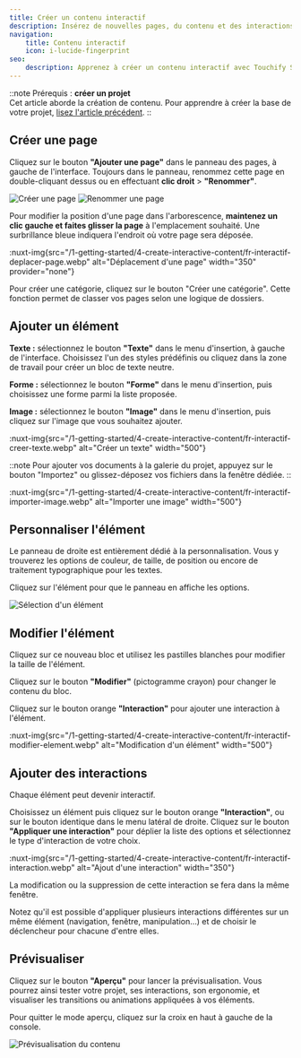 ```yaml
---
title: Créer un contenu interactif
description: Insérez de nouvelles pages, du contenu et des interactions dans votre projet.
navigation:
    title: Contenu interactif
    icon: i-lucide-fingerprint
seo:
    description: Apprenez à créer un contenu interactif avec Touchify Studio.
---
```


::note
Prérequis : **créer un projet**<br>
Cet article aborde la création de contenu. Pour apprendre à créer la base de votre projet, [lisez l'article précédent](2.create-project).
::

## Créer une page

Cliquez sur le bouton **"Ajouter une page"** dans le panneau des pages, à gauche de l'interface.
Toujours dans le panneau, renommez cette page en double-cliquant dessus ou en effectuant **clic droit** > **"Renommer"**.

<div class="grid sm:grid-cols-2 gap-4 max-w-full">
  <img src="/1-getting-started/4-create-interactive-content/fr-interactif-bouton-page.webp" alt="Créer une page" />
  <img src="/1-getting-started/4-create-interactive-content/fr-interactif-renommer.webp" alt="Renommer une page" />
</div>

Pour modifier la position d'une page dans l'arborescence, **maintenez un clic gauche et faites glisser la page** à l'emplacement souhaité. Une surbrillance bleue indiquera l'endroit où votre page sera déposée.

:nuxt-img{src="/1-getting-started/4-create-interactive-content/fr-interactif-deplacer-page.webp" alt="Déplacement d'une page" width="350" provider="none"}

Pour créer une catégorie, cliquez sur le bouton "Créer une catégorie". Cette fonction permet de classer vos pages selon une logique de dossiers.

## Ajouter un élément

**Texte :** sélectionnez le bouton **"Texte"** dans le menu d'insertion, à gauche de l'interface. Choisissez l'un des styles prédéfinis ou cliquez dans la zone de travail pour créer un bloc de texte neutre.

**Forme :** sélectionnez le bouton **"Forme"** dans le menu d'insertion, puis choisissez une forme parmi la liste proposée.

**Image :** sélectionnez le bouton **"Image"** dans le menu d'insertion, puis cliquez sur l'image que vous souhaitez ajouter.

:nuxt-img{src="/1-getting-started/4-create-interactive-content/fr-interactif-creer-texte.webp" alt="Créer un texte" width="500"}

::note
Pour ajouter vos documents à la galerie du projet, appuyez sur le bouton "Importez" ou glissez-déposez vos fichiers dans la fenêtre dédiée.
::

:nuxt-img{src="/1-getting-started/4-create-interactive-content/fr-interactif-importer-image.webp" alt="Importer une image" width="500"}

## Personnaliser l'élément

Le panneau de droite est entièrement dédié à la personnalisation. Vous y trouverez les options de couleur, de taille, de position ou encore de traitement typographique pour les textes.

Cliquez sur l'élément pour que le panneau en affiche les options.

![Sélection d'un élément](/1-getting-started/4-create-interactive-content/fr-interactif-select-element.webp)

## Modifier l'élément

Cliquez sur ce nouveau bloc et utilisez les pastilles blanches pour modifier la taille de l'élément.

Cliquez sur le bouton **"Modifier"** (pictogramme crayon) pour changer le contenu du bloc.

Cliquez sur le bouton orange **"Interaction"** pour ajouter une interaction à l'élément.

:nuxt-img{src="/1-getting-started/4-create-interactive-content/fr-interactif-modifier-element.webp" alt="Modification d'un élément" width="500"}

## Ajouter des interactions

Chaque élément peut devenir interactif.

Choisissez un élément puis cliquez sur le bouton orange **"Interaction"**, ou sur le bouton identique dans le menu latéral de droite.
Cliquez sur le bouton **"Appliquer une interaction"** pour déplier la liste des options et sélectionnez le type d'interaction de votre choix.

:nuxt-img{src="/1-getting-started/4-create-interactive-content/fr-interactif-interaction.webp" alt="Ajout d'une interaction" width="350"}

La modification ou la suppression de cette interaction se fera dans la même fenêtre.

Notez qu'il est possible d'appliquer plusieurs interactions différentes sur un même élément (navigation, fenêtre, manipulation…) et de choisir le déclencheur pour chacune d'entre elles.

## Prévisualiser

Cliquez sur le bouton **"Aperçu"** pour lancer la prévisualisation. Vous pourrez ainsi tester votre projet, ses interactions, son ergonomie, et visualiser les transitions ou animations appliquées à vos éléments.

Pour quitter le mode aperçu, cliquez sur la croix en haut à gauche de la console.

![Prévisualisation du contenu](/1-getting-started/4-create-interactive-content/fr-interactif-previsualisation.webp)
